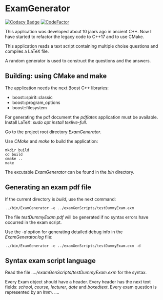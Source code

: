 # ExamGenerator

[![Codacy Badge](https://api.codacy.com/project/badge/Grade/be97a480b1114b2abfe83f4552011489)](https://www.codacy.com/app/josokw/ExamGenerator?utm_source=github.com&amp;utm_medium=referral&amp;utm_content=josokw/ExamGenerator&amp;utm_campaign=Badge_Grade)
[![CodeFactor](https://www.codefactor.io/repository/github/josokw/examgenerator/badge)](https://www.codefactor.io/repository/github/josokw/examgenerator)

This application was developed about 10 jaars ago in ancient C++.
Now I have started to refactor the legacy code to C++17 and to use CMake.

This application reads a text script containing multiple choise questions
and compiles a LaTeX file.

A random generator is used to construct the questions and the answers.

## Building: using CMake and make

The application needs the next Boost C++ libraries:

- boost::spirit::classic
- boost::program_options
- boost::filesystem
  
For generating the pdf document the *pdflatex* application must be available.
Install LaTeX: *sudo apt install texlive-full*.

Go to the project root directory *ExamGenerator*.

Use *CMake* and *make* to build the application:

    mkdir build
    cd build
    cmake ..
    make

The excutable *ExamGenerator* can be found in the *bin* directory.

## Generating an exam pdf file

If the current directory is *build*, use the next command:

    ../bin/ExamGenerator -e ../examGenScripts/testDummyExam.exm

The file *testDummyExam.pdf* will be generated if no syntax errors have occurred in the exam script.

Use the *-d* option for generating detailed debug info in the *ExamGenerator.log* file:

    ../bin/ExamGenerator -e ../examGenScripts/testDummyExam.exm -d

## Syntax exam script language

Read the file *..../examGenScripts/testDummyExam.exm* for the syntax.

Every Exam object should have a header.
Every header has the next text fields: *school*, *course*, *lecturer*, *date* and *boxedtext*.
Every exam question is represented by an *Item*. ....
